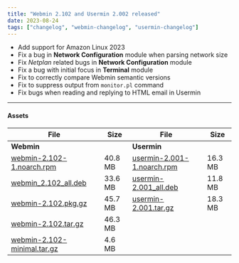 ```yaml
---
title: "Webmin 2.102 and Usermin 2.002 released"
date: 2023-08-24
tags: ["changelog", "webmin-changelog", "usermin-changelog"]
---
```

* Add support for Amazon Linux 2023
* Fix a bug in **Network Configuration** module when parsing network size
* Fix _Netplan_ related bugs in **Network Configuration** module
* Fix a bug with initial focus in **Terminal** module
* Fix to correctly compare Webmin semantic versions
* Fix to suppress output from `monitor.pl` command
* Fix bugs when reading and replying to HTML email in Usermin

---

#### Assets

| File                       | Size | File                       | Size |
| -------------------------- | -----| -------------------------- | ---- |
| **Webmin**                 |      | **Usermin**                |      |
|[webmin-2.102-1.noarch.rpm](https://github.com/webmin/webmin/releases/download/2.102/webmin-2.102-1.noarch.rpm) | 40.8 MB | [usermin-2.001-1.noarch.rpm](https://github.com/webmin/usermin/releases/download/2.001/usermin-2.001-1.noarch.rpm)    | 16.3 MB |
|[webmin_2.102_all.deb](https://github.com/webmin/webmin/releases/download/2.102/webmin_2.102_all.deb)           | 33.6 MB | [usermin-2.001_all.deb](https://github.com/webmin/usermin/releases/download/2.001/usermin_2.001_all.deb)              | 11.8 MB |
|[webmin-2.102.pkg.gz](https://github.com/webmin/webmin/releases/download/2.102/webmin-2.102.pkg.gz)             | 45.7 MB | [usermin-2.001.tar.gz](https://github.com/webmin/usermin/releases/download/2.001/usermin-2.001.tar.gz)                | 18.3 MB |
|[webmin-2.102.tar.gz](https://github.com/webmin/webmin/releases/download/2.102/webmin-2.102.tar.gz)             | 46.3 MB | | |
|[webmin-2.102-minimal.tar.gz](https://github.com/webmin/webmin/releases/download/2.102/webmin-2.102-minimal.tar.gz) | 4.6 MB | |
